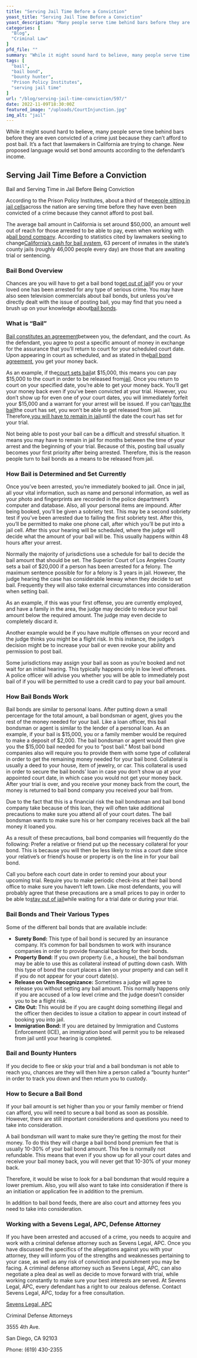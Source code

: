```yaml
---
title: "Serving Jail Time Before a Conviction"
yoast_title: "Serving Jail Time Before a Conviction"
yoast_description: "Many people serve time behind bars before they are even convicted of a crime just because they can't afford to post bail."
categories: [
  "Blog",
  "Criminal Law"
]
pfd_file: ""
summary: "While it might sound hard to believe, many people serve time behind bars before they are even convicted of a crime just because they can’t afford to post bail. It’s a fact that lawmakers in California are trying to change. New proposed language would set bond amounts according to the defendant’s income. Bail and Serving"
tags: [
  "bail",
  "bail bond",
  "bounty hunter",
  "Prison Policy Institutes",
  "serving jail time"
]
url: "/blog/serving-jail-time-conviction/597/"
date: 2022-11-09T18:30:00Z
featured_image: "/uploads/CourtInjunction.jpg"
img_alt: "jail"
---
```

While it might sound hard to believe, many people serve time behind bars before they are even convicted of a crime just because they can’t afford to post bail. It’s a fact that lawmakers in California are trying to change. New proposed language would set bond amounts according to the defendant’s income.

## Serving Jail Time Before a Conviction

Bail and Serving Time in Jail Before Being Conviction

According to the Prison Policy Institutes, about a third of the[people sitting in jail cells](https://www.sevenslegal.com/)across the nation are serving time before they have even been convicted of a crime because they cannot afford to post bail.

The average bail amount in California is set around $50,000, an amount well out of reach for those arrested to be able to pay, even when working with a[bail bond company](https://www.sevenslegal.com/). According to statistics cited by lawmakers seeking to change[California’s cash for bail system](https://www.sevenslegal.com/), 63 percent of inmates in the state’s county jails (roughly 46,000 people every day) are those that are awaiting trial or sentencing.

### Bail Bond Overview

Chances are you will have to get a bail bond to[get out of jail](https://www.sevenslegal.com/)if you or your loved one has been arrested for any type of serious crime. You may have also seen television commercials about bail bonds, but unless you’ve directly dealt with the issue of posting bail, you may find that you need a brush up on your knowledge about[bail bonds](https://www.sevenslegal.com/).

### What is “Bail”

[Bail constitutes an agreement](https://www.sevenslegal.com/)between you, the defendant, and the court. As the defendant, you agree to post a specific amount of money in exchange for the assurance that you’ll return to court for your scheduled court date. Upon appearing in court as scheduled, and as stated in the[bail bond agreement](https://www.sevenslegal.com/), you get your money back.

As an example, if the[court sets bail](https://www.sevenslegal.com/)at $15,000, this means you can pay $15,000 to the court in order to be released from[jail](https://www.sevenslegal.com/). Once you return to court on your specified date, you’re able to get your money back. You’ll get your money back even if you’ve been convicted at your trial. However, you don’t show up for even one of your court dates, you will immediately forfeit your $15,000 and a warrant for your arrest will be issued. If you can’t[pay the bail](https://www.sevenslegal.com/)the court has set, you won’t be able to get released from jail. Therefore,[you will have to remain in jail](https://www.sevenslegal.com/)until the date the court has set for your trial.

Not being able to post your bail can be a difficult and stressful situation. It means you may have to remain in jail for months between the time of your arrest and the beginning of your trial. Because of this, posting bail usually becomes your first priority after being arrested. Therefore, this is the reason people turn to bail bonds as a means to be released from jail.

### How Bail is Determined and Set Currently

Once you’ve been arrested, you’re immediately booked to jail. Once in jail, all your vital information, such as name and personal information, as well as your photo and fingerprints are recorded in the police department’s computer and database. Also, all your personal items are impound. After being booked, you’ll be given a sobriety test. This may be a second sobriety test if you’ve been arrested due to failing the first sobriety test. After this, you’ll be permitted to make one phone call, after which you’ll be put into a jail cell. After this your hearing will be scheduled, where the judge will decide what the amount of your bail will be. This usually happens within 48 hours after your arrest.

Normally the majority of jurisdictions use a schedule for bail to decide the bail amount that should be set. The Superior Court of Los Angeles County sets a bail of $20,000 if a person has been arrested for a felony. The maximum sentence possible for for a felony is 3 years in jail. However, the judge hearing the case has considerable leeway when they decide to set bail. Frequently they will also take external circumstances into consideration when setting bail.

As an example, if this was your first offense, you are currently employed, and have a family in the area, the judge may decide to reduce your bail amount below the required amount. The judge may even decide to completely discard it.

Another example would be if you have multiple offenses on your record and the judge thinks you might be a flight risk. In this instance, the judge’s decision might be to increase your bail or even revoke your ability and permission to post bail.

Some jurisdictions may assign your bail as soon as you’re booked and not wait for an initial hearing. This typically happens only in low level offenses. A police officer will advise you whether you will be able to immediately post bail of if you will be permitted to use a credit card to pay your bail amount.

### How Bail Bonds Work

Bail bonds are similar to personal loans. After putting down a small percentage for the total amount, a bail bondsman or agent, gives you the rest of the money needed for your bail. Like a loan officer, this bail bondsman or agent is similar to the lender of a personal loan. As an example, if your bail is $15,000, you or a family member would be required to make a deposit of $2,000. The bail bondsman or agent would then give you the $15,000 bail needed for you to “post bail.” Most bail bond companies also will require you to provide them with some type of collateral in order to get the remaining money needed for your bail bond. Collateral is usually a deed to your house, item of jewelry, or car. This collateral is used in order to secure the bail bonds’ loan in case you don’t show up at your appointed court date, in which case you would not get your money back. After your trial is over, and you receive your money back from the court, the money is returned to bail bond company you received your bail from.

Due to the fact that this is a financial risk the bail bondsman and bail bond company take because of this loan, they will often take additional precautions to make sure you attend all of your court dates. The bail bondsman wants to make sure his or her company receives back all the bail money it loaned you.

As a result of these precautions, bail bond companies will frequently do the following: Prefer a relative or friend put up the necessary collateral for your bond. This is because you will then be less likely to miss a court date since your relative’s or friend’s house or property is on the line in for your bail bond.

Call you before each court date in order to remind your about your upcoming trial. Require you to make periodic check-ins at their bail bond office to make sure you haven’t left town. Like most defendants, you will probably agree that these precautions are a small prices to pay in order to be able to[stay out of jail](https://www.sevenslegal.com/)while waiting for a trial date or during your trial.

### Bail Bonds and Their Various Types

Some of the different bail bonds that are available include:

* **Surety Bond:** This type of bail bond is secured by an insurance company. It’s common for bail bondsmen to work with insurance companies in order to provide financial backing for their bonds.
* **Property Bond:** If you own property (i.e., a house), the bail bondsman may be able to use this as collateral instead of putting down cash. With this type of bond the court places a lien on your property and can sell it if you do not appear for your court date(s).
* **Release on Own Recognizance:** Sometimes a judge will agree to release you without setting any bail amount. This normally happens only if you are accused of a low level crime and the judge doesn’t consider you to be a flight risk.
* **Cite Out:** This would be if you are caught doing something illegal and the officer then decides to issue a citation to appear in court instead of booking you into jail.
* **Immigration Bond:** If you are detained by Immigration and Customs Enforcement (ICE), an immigration bond will permit you to be released from jail until your hearing is completed.

### Bail and Bounty Hunters

If you decide to flee or skip your trial and a bail bondsman is not able to reach you, chances are they will then hire a person called a “bounty hunter” in order to track you down and then return you to custody.

### How to Secure a Bail Bond

If your bail amount is set higher than you or your family member or friend can afford, you will need to secure a bail bond as soon as possible. However, there are still important considerations and questions you need to take into consideration.

A bail bondsman will want to make sure they’re getting the most for their money. To do this they will charge a bail bond bond premium fee that is usually 10-30% of your bail bond amount. This fee is normally not refundable. This means that even if you show up for all your court dates and receive your bail money back, you will never get that 10-30% of your money back.

Therefore, it would be wise to look for a bail bondsman that would require a lower premium. Also, you will also want to take into consideration if there is an initiation or application fee in addition to the premium.

In addition to bail bond feeds, there are also court and attorney fees you need to take into consideration.

### Working with a Sevens Legal, APC, Defense Attorney

If you have been arrested and accused of a crime, you needs to acquire and work with a criminal defense attorney such as Sevens Legal, APC. Once you have discussed the specifics of the allegations against you with your attorney, they will inform you of the strengths and weaknesses pertaining to your case, as well as any risk of conviction and punishment you may be facing. A criminal defense attorney such as Sevens Legal, APC, can also negotiate a plea deal as well as decide to move forward with trial, while working constantly to make sure your best interests are served. At Sevens Legal, APC, every defendant has a right to our zealous defense. Contact Sevens Legal, APC, today for a free consultation.

[Sevens Legal, APC](https://www.sevenslegal.com/ "Sevens Legal, APC")

Criminal Defense Attorneys

3555 4th Ave.

San Diego, CA 92103

Phone: (619) 430-2355